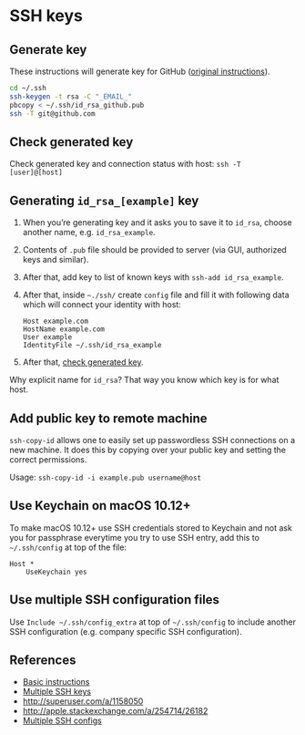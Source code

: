 # SSH keys

## Generate key

These instructions will generate key for GitHub ([original instructions](https://help.github.com/articles/generating-ssh-keys/#platform-mac)).

```sh
cd ~/.ssh
ssh-keygen -t rsa -C "_EMAIL_"
pbcopy < ~/.ssh/id_rsa_github.pub
ssh -T git@github.com
```

## Check generated key

Check generated key and connection status with host: `ssh -T [user]@[host]`

## Generating `id_rsa_[example]` key

1. When you’re generating key and it asks you to save it to `id_rsa`, choose another name, e.g. `id_rsa_example`.
1. Contents of `.pub` file should be provided to server (via GUI, authorized keys and similar).
1. After that, add key to list of known keys with `ssh-add id_rsa_example`.
1. After that, inside `~./ssh/` create `config` file and fill it with following data which will connect your identity with host:

	```
	Host example.com
	HostName example.com
	User example
	IdentityFile ~/.ssh/id_rsa_example
	```

1. After that, [check generated key](#check-generated-key).

Why explicit name for `id_rsa`? That way you know which key is for what host.

## Add public key to remote machine

`ssh-copy-id` allows one to easily set up passwordless SSH connections on a new machine. It does this by copying over your public key and setting the correct permissions.

Usage: `ssh-copy-id -i example.pub username@host`

## Use Keychain on macOS 10.12+

To make macOS 10.12+ use SSH credentials stored to Keychain and not ask you for passphrase everytime you try to use SSH entry, add this to `~/.ssh/config` at top of the file:

```
Host *
	UseKeychain yes
```

## Use multiple SSH configuration files

Use `Include ~/.ssh/config_extra` at top of `~/.ssh/config` to include another SSH configuration (e.g. company specific SSH configuration).

## References

* [Basic instructions](http://net.tutsplus.com/tutorials/tools-and-tips/how-to-work-with-github-and-multiple-accounts/)
* [Multiple SSH keys](http://dbushell.com/2013/01/27/multiple-accounts-and-ssh-keys/)
* http://superuser.com/a/1158050
* http://apple.stackexchange.com/a/254714/26182
* [Multiple SSH configs](https://superuser.com/a/1142813)
